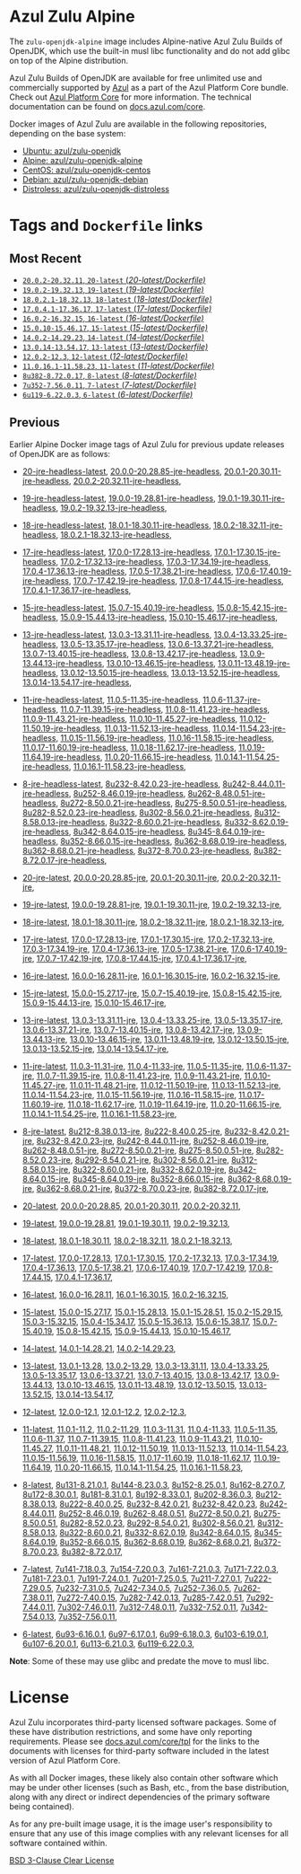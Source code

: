 Azul Zulu Alpine
================

The `zulu-openjdk-alpine` image includes Alpine-native Azul Zulu Builds of OpenJDK, which use the built-in musl libc functionality
and do not add glibc on top of the Alpine distribution.

Azul Zulu Builds of OpenJDK are available for free unlimited use and commercially supported by [Azul][1] as a part of the Azul Platform Core bundle.
Check out [Azul Platform Core][2] for more information. The technical documentation can be found on [docs.azul.com/core][3].

Docker images of Azul Zulu are available in the following repositories, depending on the base system:

  * [Ubuntu: azul/zulu-openjdk][4]
  * [Alpine: azul/zulu-openjdk-alpine][5]
  * [CentOS: azul/zulu-openjdk-centos][6]
  * [Debian: azul/zulu-openjdk-debian][7]
  * [Distroless: azul/zulu-openjdk-distroless][8]

Tags and `Dockerfile` links
===========================

Most Recent
-----------


  * [`20.0.2-20.32.11`, `20-latest` (*20-latest/Dockerfile)*][11]
  * [`19.0.2-19.32.13`, `19-latest` (*19-latest/Dockerfile)*][23]
  * [`18.0.2.1-18.32.13`, `18-latest` (*18-latest/Dockerfile)*][35]
  * [`17.0.4.1-17.36.17`, `17-latest` (*17-latest/Dockerfile)*][47]
  * [`16.0.2-16.32.15`, `16-latest` (*16-latest/Dockerfile)*][80]
  * [`15.0.10-15.46.17`, `15-latest` (*15-latest/Dockerfile)*][88]
  * [`14.0.2-14.29.23`, `14-latest` (*14-latest/Dockerfile)*][112]
  * [`13.0.14-13.54.17`, `13-latest` (*13-latest/Dockerfile)*][115]
  * [`12.0.2-12.3`, `12-latest` (*12-latest/Dockerfile)*][156]
  * [`11.0.16.1-11.58.23`, `11-latest` (*11-latest/Dockerfile)*][160]
  * [`8u382-8.72.0.17`, `8-latest` (*8-latest/Dockerfile)*][222]
  * [`7u352-7.56.0.11`, `7-latest` (*7-latest/Dockerfile)*][295]
  * [`6u119-6.22.0.3`, `6-latest` (*6-latest/Dockerfile)*][318]

Previous
--------

Earlier Alpine Docker image tags of Azul Zulu for previous update releases of OpenJDK are as follows:


  * [20-jre-headless-latest][19],
  [20.0.0-20.28.85-jre-headless][20],
  [20.0.1-20.30.11-jre-headless][21],
  [20.0.2-20.32.11-jre-headless][22],
  
  * [19-jre-headless-latest][31],
  [19.0.0-19.28.81-jre-headless][32],
  [19.0.1-19.30.11-jre-headless][33],
  [19.0.2-19.32.13-jre-headless][34],
  
  * [18-jre-headless-latest][43],
  [18.0.1-18.30.11-jre-headless][44],
  [18.0.2-18.32.11-jre-headless][45],
  [18.0.2.1-18.32.13-jre-headless][46],
  
  * [17-jre-headless-latest][69],
  [17.0.0-17.28.13-jre-headless][70],
  [17.0.1-17.30.15-jre-headless][71],
  [17.0.2-17.32.13-jre-headless][72],
  [17.0.3-17.34.19-jre-headless][73],
  [17.0.4-17.36.13-jre-headless][74],
  [17.0.5-17.38.21-jre-headless][75],
  [17.0.6-17.40.19-jre-headless][76],
  [17.0.7-17.42.19-jre-headless][77],
  [17.0.8-17.44.15-jre-headless][78],
  [17.0.4.1-17.36.17-jre-headless][79],
  
  * [15-jre-headless-latest][107],
  [15.0.7-15.40.19-jre-headless][108],
  [15.0.8-15.42.15-jre-headless][109],
  [15.0.9-15.44.13-jre-headless][110],
  [15.0.10-15.46.17-jre-headless][111],
  
  * [13-jre-headless-latest][143],
  [13.0.3-13.31.11-jre-headless][144],
  [13.0.4-13.33.25-jre-headless][145],
  [13.0.5-13.35.17-jre-headless][146],
  [13.0.6-13.37.21-jre-headless][147],
  [13.0.7-13.40.15-jre-headless][148],
  [13.0.8-13.42.17-jre-headless][149],
  [13.0.9-13.44.13-jre-headless][150],
  [13.0.10-13.46.15-jre-headless][151],
  [13.0.11-13.48.19-jre-headless][152],
  [13.0.12-13.50.15-jre-headless][153],
  [13.0.13-13.52.15-jre-headless][154],
  [13.0.14-13.54.17-jre-headless][155],
  
  * [11-jre-headless-latest][202],
  [11.0.5-11.35-jre-headless][205],
  [11.0.6-11.37-jre-headless][206],
  [11.0.7-11.39.15-jre-headless][207],
  [11.0.8-11.41.23-jre-headless][208],
  [11.0.9-11.43.21-jre-headless][209],
  [11.0.10-11.45.27-jre-headless][210],
  [11.0.12-11.50.19-jre-headless][211],
  [11.0.13-11.52.13-jre-headless][212],
  [11.0.14-11.54.23-jre-headless][213],
  [11.0.15-11.56.19-jre-headless][214],
  [11.0.16-11.58.15-jre-headless][215],
  [11.0.17-11.60.19-jre-headless][216],
  [11.0.18-11.62.17-jre-headless][217],
  [11.0.19-11.64.19-jre-headless][218],
  [11.0.20-11.66.15-jre-headless][219],
  [11.0.14.1-11.54.25-jre-headless][220],
  [11.0.16.1-11.58.23-jre-headless][221],
  
  * [8-jre-headless-latest][276],
  [8u232-8.42.0.23-jre-headless][277],
  [8u242-8.44.0.11-jre-headless][278],
  [8u252-8.46.0.19-jre-headless][279],
  [8u262-8.48.0.51-jre-headless][280],
  [8u272-8.50.0.21-jre-headless][281],
  [8u275-8.50.0.51-jre-headless][282],
  [8u282-8.52.0.23-jre-headless][283],
  [8u302-8.56.0.21-jre-headless][284],
  [8u312-8.58.0.13-jre-headless][285],
  [8u322-8.60.0.21-jre-headless][286],
  [8u332-8.62.0.19-jre-headless][287],
  [8u342-8.64.0.15-jre-headless][288],
  [8u345-8.64.0.19-jre-headless][289],
  [8u352-8.66.0.15-jre-headless][290],
  [8u362-8.68.0.19-jre-headless][291],
  [8u362-8.68.0.21-jre-headless][292],
  [8u372-8.70.0.23-jre-headless][293],
  [8u382-8.72.0.17-jre-headless][294],
  
  * [20-jre-latest][12],
  [20.0.0-20.28.85-jre][16],
  [20.0.1-20.30.11-jre][17],
  [20.0.2-20.32.11-jre][18],
  
  * [19-jre-latest][24],
  [19.0.0-19.28.81-jre][28],
  [19.0.1-19.30.11-jre][29],
  [19.0.2-19.32.13-jre][30],
  
  * [18-jre-latest][36],
  [18.0.1-18.30.11-jre][40],
  [18.0.2-18.32.11-jre][41],
  [18.0.2.1-18.32.13-jre][42],
  
  * [17-jre-latest][48],
  [17.0.0-17.28.13-jre][59],
  [17.0.1-17.30.15-jre][60],
  [17.0.2-17.32.13-jre][61],
  [17.0.3-17.34.19-jre][62],
  [17.0.4-17.36.13-jre][63],
  [17.0.5-17.38.21-jre][64],
  [17.0.6-17.40.19-jre][65],
  [17.0.7-17.42.19-jre][66],
  [17.0.8-17.44.15-jre][67],
  [17.0.4.1-17.36.17-jre][68],
  
  * [16-jre-latest][81],
  [16.0.0-16.28.11-jre][85],
  [16.0.1-16.30.15-jre][86],
  [16.0.2-16.32.15-jre][87],
  
  * [15-jre-latest][89],
  [15.0.0-15.27.17-jre][102],
  [15.0.7-15.40.19-jre][103],
  [15.0.8-15.42.15-jre][104],
  [15.0.9-15.44.13-jre][105],
  [15.0.10-15.46.17-jre][106],
  
  * [13-jre-latest][118],
  [13.0.3-13.31.11-jre][131],
  [13.0.4-13.33.25-jre][132],
  [13.0.5-13.35.17-jre][133],
  [13.0.6-13.37.21-jre][134],
  [13.0.7-13.40.15-jre][135],
  [13.0.8-13.42.17-jre][136],
  [13.0.9-13.44.13-jre][137],
  [13.0.10-13.46.15-jre][138],
  [13.0.11-13.48.19-jre][139],
  [13.0.12-13.50.15-jre][140],
  [13.0.13-13.52.15-jre][141],
  [13.0.14-13.54.17-jre][142],
  
  * [11-jre-latest][167],
  [11.0.3-11.31-jre][182],
  [11.0.4-11.33-jre][183],
  [11.0.5-11.35-jre][184],
  [11.0.6-11.37-jre][185],
  [11.0.7-11.39.15-jre][188],
  [11.0.8-11.41.23-jre][189],
  [11.0.9-11.43.21-jre][190],
  [11.0.10-11.45.27-jre][191],
  [11.0.11-11.48.21-jre][192],
  [11.0.12-11.50.19-jre][193],
  [11.0.13-11.52.13-jre][194],
  [11.0.14-11.54.23-jre][195],
  [11.0.15-11.56.19-jre][196],
  [11.0.16-11.58.15-jre][197],
  [11.0.17-11.60.19-jre][198],
  [11.0.18-11.62.17-jre][199],
  [11.0.19-11.64.19-jre][200],
  [11.0.20-11.66.15-jre][201],
  [11.0.14.1-11.54.25-jre][203],
  [11.0.16.1-11.58.23-jre][204],
  
  * [8-jre-latest][223],
  [8u212-8.38.0.13-jre][254],
  [8u222-8.40.0.25-jre][255],
  [8u232-8.42.0.21-jre][256],
  [8u232-8.42.0.23-jre][257],
  [8u242-8.44.0.11-jre][258],
  [8u252-8.46.0.19-jre][259],
  [8u262-8.48.0.51-jre][260],
  [8u272-8.50.0.21-jre][261],
  [8u275-8.50.0.51-jre][262],
  [8u282-8.52.0.23-jre][263],
  [8u292-8.54.0.21-jre][264],
  [8u302-8.56.0.21-jre][265],
  [8u312-8.58.0.13-jre][266],
  [8u322-8.60.0.21-jre][267],
  [8u332-8.62.0.19-jre][268],
  [8u342-8.64.0.15-jre][269],
  [8u345-8.64.0.19-jre][270],
  [8u352-8.66.0.15-jre][271],
  [8u362-8.68.0.19-jre][272],
  [8u362-8.68.0.21-jre][273],
  [8u372-8.70.0.23-jre][274],
  [8u382-8.72.0.17-jre][275],
  
  * [20-latest][11],
  [20.0.0-20.28.85][13],
  [20.0.1-20.30.11][14],
  [20.0.2-20.32.11][15],
  
  * [19-latest][23],
  [19.0.0-19.28.81][25],
  [19.0.1-19.30.11][26],
  [19.0.2-19.32.13][27],
  
  * [18-latest][35],
  [18.0.1-18.30.11][37],
  [18.0.2-18.32.11][38],
  [18.0.2.1-18.32.13][39],
  
  * [17-latest][47],
  [17.0.0-17.28.13][49],
  [17.0.1-17.30.15][50],
  [17.0.2-17.32.13][51],
  [17.0.3-17.34.19][52],
  [17.0.4-17.36.13][53],
  [17.0.5-17.38.21][54],
  [17.0.6-17.40.19][55],
  [17.0.7-17.42.19][56],
  [17.0.8-17.44.15][57],
  [17.0.4.1-17.36.17][58],
  
  * [16-latest][80],
  [16.0.0-16.28.11][82],
  [16.0.1-16.30.15][83],
  [16.0.2-16.32.15][84],
  
  * [15-latest][88],
  [15.0.0-15.27.17][90],
  [15.0.1-15.28.13][91],
  [15.0.1-15.28.51][92],
  [15.0.2-15.29.15][93],
  [15.0.3-15.32.15][94],
  [15.0.4-15.34.17][95],
  [15.0.5-15.36.13][96],
  [15.0.6-15.38.17][97],
  [15.0.7-15.40.19][98],
  [15.0.8-15.42.15][99],
  [15.0.9-15.44.13][100],
  [15.0.10-15.46.17][101],
  
  * [14-latest][112],
  [14.0.1-14.28.21][113],
  [14.0.2-14.29.23][114],
  
  * [13-latest][115],
  [13.0.1-13.28][116],
  [13.0.2-13.29][117],
  [13.0.3-13.31.11][119],
  [13.0.4-13.33.25][120],
  [13.0.5-13.35.17][121],
  [13.0.6-13.37.21][122],
  [13.0.7-13.40.15][123],
  [13.0.8-13.42.17][124],
  [13.0.9-13.44.13][125],
  [13.0.10-13.46.15][126],
  [13.0.11-13.48.19][127],
  [13.0.12-13.50.15][128],
  [13.0.13-13.52.15][129],
  [13.0.14-13.54.17][130],
  
  * [12-latest][156],
  [12.0.0-12.1][157],
  [12.0.1-12.2][158],
  [12.0.2-12.3][159],
  
  * [11-latest][160],
  [11.0.1-11.2][161],
  [11.0.2-11.29][162],
  [11.0.3-11.31][163],
  [11.0.4-11.33][164],
  [11.0.5-11.35][165],
  [11.0.6-11.37][166],
  [11.0.7-11.39.15][168],
  [11.0.8-11.41.23][169],
  [11.0.9-11.43.21][170],
  [11.0.10-11.45.27][171],
  [11.0.11-11.48.21][172],
  [11.0.12-11.50.19][173],
  [11.0.13-11.52.13][174],
  [11.0.14-11.54.23][175],
  [11.0.15-11.56.19][176],
  [11.0.16-11.58.15][177],
  [11.0.17-11.60.19][178],
  [11.0.18-11.62.17][179],
  [11.0.19-11.64.19][180],
  [11.0.20-11.66.15][181],
  [11.0.14.1-11.54.25][186],
  [11.0.16.1-11.58.23][187],
  
  * [8-latest][222],
  [8u131-8.21.0.1][224],
  [8u144-8.23.0.3][225],
  [8u152-8.25.0.1][226],
  [8u162-8.27.0.7][227],
  [8u172-8.30.0.1][228],
  [8u181-8.31.0.1][229],
  [8u192-8.33.0.1][230],
  [8u202-8.36.0.3][231],
  [8u212-8.38.0.13][232],
  [8u222-8.40.0.25][233],
  [8u232-8.42.0.21][234],
  [8u232-8.42.0.23][235],
  [8u242-8.44.0.11][236],
  [8u252-8.46.0.19][237],
  [8u262-8.48.0.51][238],
  [8u272-8.50.0.21][239],
  [8u275-8.50.0.51][240],
  [8u282-8.52.0.23][241],
  [8u292-8.54.0.21][242],
  [8u302-8.56.0.21][243],
  [8u312-8.58.0.13][244],
  [8u322-8.60.0.21][245],
  [8u332-8.62.0.19][246],
  [8u342-8.64.0.15][247],
  [8u345-8.64.0.19][248],
  [8u352-8.66.0.15][249],
  [8u362-8.68.0.19][250],
  [8u362-8.68.0.21][251],
  [8u372-8.70.0.23][252],
  [8u382-8.72.0.17][253],
  
  * [7-latest][295],
  [7u141-7.18.0.3][296],
  [7u154-7.20.0.3][297],
  [7u161-7.21.0.3][298],
  [7u171-7.22.0.3][299],
  [7u181-7.23.0.1][300],
  [7u191-7.24.0.1][301],
  [7u201-7.25.0.5][302],
  [7u211-7.27.0.1][303],
  [7u222-7.29.0.5][304],
  [7u232-7.31.0.5][305],
  [7u242-7.34.0.5][306],
  [7u252-7.36.0.5][307],
  [7u262-7.38.0.11][308],
  [7u272-7.40.0.15][309],
  [7u282-7.42.0.13][310],
  [7u285-7.42.0.51][311],
  [7u292-7.44.0.11][312],
  [7u302-7.46.0.11][313],
  [7u312-7.48.0.11][314],
  [7u332-7.52.0.11][315],
  [7u342-7.54.0.13][316],
  [7u352-7.56.0.11][317],
  
  * [6-latest][318],
  [6u93-6.16.0.1][319],
  [6u97-6.17.0.1][320],
  [6u99-6.18.0.3][321],
  [6u103-6.19.0.1][322],
  [6u107-6.20.0.1][323],
  [6u113-6.21.0.3][324],
  [6u119-6.22.0.3][325],
  

**Note**: Some of these may use glibc and predate the move to musl libc.

License
=======

Azul Zulu incorporates third-party licensed software packages. Some of these have distribution restrictions, and some have only reporting requirements. Please see [docs.azul.com/core/tpl][9] for the links to the documents with licenses for third-party software included in the latest version of Azul Platform Core.

As with all Docker images, these likely also contain other software which may be under other licenses (such as Bash, etc., from the base distribution, along with any direct or indirect dependencies of the primary software being contained).

As for any pre-built image usage, it is the image user's responsibility to ensure that any use of this image complies with any relevant licenses for all software contained within.

[BSD 3-Clause Clear License][10]


  [1]: https://www.azul.com/
  [2]: https://www.azul.com/products/core/
  [3]: https://docs.azul.com/core/
  [4]: https://hub.docker.com/r/azul/zulu-openjdk
  [5]: https://hub.docker.com/r/azul/zulu-openjdk-alpine
  [6]: https://hub.docker.com/r/azul/zulu-openjdk-centos
  [7]: https://hub.docker.com/r/azul/zulu-openjdk-debian
  [8]: https://hub.docker.com/r/azul/zulu-openjdk-distroless
  [9]: https://docs.azul.com/core/tpl
  [10]: https://github.com/zulu-openjdk/zulu-openjdk/blob/master/LICENSE.txt


  [19]: https://github.com/zulu-openjdk/zulu-openjdk/blob/master/alpine/20-jre-headless-latest/Dockerfile
  [20]: https://github.com/zulu-openjdk/zulu-openjdk/blob/master/alpine/20.0.0-20.28.85-jre-headless/Dockerfile
  [21]: https://github.com/zulu-openjdk/zulu-openjdk/blob/master/alpine/20.0.1-20.30.11-jre-headless/Dockerfile
  [22]: https://github.com/zulu-openjdk/zulu-openjdk/blob/master/alpine/20.0.2-20.32.11-jre-headless/Dockerfile
  
  [31]: https://github.com/zulu-openjdk/zulu-openjdk/blob/master/alpine/19-jre-headless-latest/Dockerfile
  [32]: https://github.com/zulu-openjdk/zulu-openjdk/blob/master/alpine/19.0.0-19.28.81-jre-headless/Dockerfile
  [33]: https://github.com/zulu-openjdk/zulu-openjdk/blob/master/alpine/19.0.1-19.30.11-jre-headless/Dockerfile
  [34]: https://github.com/zulu-openjdk/zulu-openjdk/blob/master/alpine/19.0.2-19.32.13-jre-headless/Dockerfile
  
  [43]: https://github.com/zulu-openjdk/zulu-openjdk/blob/master/alpine/18-jre-headless-latest/Dockerfile
  [44]: https://github.com/zulu-openjdk/zulu-openjdk/blob/master/alpine/18.0.1-18.30.11-jre-headless/Dockerfile
  [45]: https://github.com/zulu-openjdk/zulu-openjdk/blob/master/alpine/18.0.2-18.32.11-jre-headless/Dockerfile
  [46]: https://github.com/zulu-openjdk/zulu-openjdk/blob/master/alpine/18.0.2.1-18.32.13-jre-headless/Dockerfile
  
  [69]: https://github.com/zulu-openjdk/zulu-openjdk/blob/master/alpine/17-jre-headless-latest/Dockerfile
  [70]: https://github.com/zulu-openjdk/zulu-openjdk/blob/master/alpine/17.0.0-17.28.13-jre-headless/Dockerfile
  [71]: https://github.com/zulu-openjdk/zulu-openjdk/blob/master/alpine/17.0.1-17.30.15-jre-headless/Dockerfile
  [72]: https://github.com/zulu-openjdk/zulu-openjdk/blob/master/alpine/17.0.2-17.32.13-jre-headless/Dockerfile
  [73]: https://github.com/zulu-openjdk/zulu-openjdk/blob/master/alpine/17.0.3-17.34.19-jre-headless/Dockerfile
  [74]: https://github.com/zulu-openjdk/zulu-openjdk/blob/master/alpine/17.0.4-17.36.13-jre-headless/Dockerfile
  [75]: https://github.com/zulu-openjdk/zulu-openjdk/blob/master/alpine/17.0.5-17.38.21-jre-headless/Dockerfile
  [76]: https://github.com/zulu-openjdk/zulu-openjdk/blob/master/alpine/17.0.6-17.40.19-jre-headless/Dockerfile
  [77]: https://github.com/zulu-openjdk/zulu-openjdk/blob/master/alpine/17.0.7-17.42.19-jre-headless/Dockerfile
  [78]: https://github.com/zulu-openjdk/zulu-openjdk/blob/master/alpine/17.0.8-17.44.15-jre-headless/Dockerfile
  [79]: https://github.com/zulu-openjdk/zulu-openjdk/blob/master/alpine/17.0.4.1-17.36.17-jre-headless/Dockerfile
  
  [107]: https://github.com/zulu-openjdk/zulu-openjdk/blob/master/alpine/15-jre-headless-latest/Dockerfile
  [108]: https://github.com/zulu-openjdk/zulu-openjdk/blob/master/alpine/15.0.7-15.40.19-jre-headless/Dockerfile
  [109]: https://github.com/zulu-openjdk/zulu-openjdk/blob/master/alpine/15.0.8-15.42.15-jre-headless/Dockerfile
  [110]: https://github.com/zulu-openjdk/zulu-openjdk/blob/master/alpine/15.0.9-15.44.13-jre-headless/Dockerfile
  [111]: https://github.com/zulu-openjdk/zulu-openjdk/blob/master/alpine/15.0.10-15.46.17-jre-headless/Dockerfile
  
  [143]: https://github.com/zulu-openjdk/zulu-openjdk/blob/master/alpine/13-jre-headless-latest/Dockerfile
  [144]: https://github.com/zulu-openjdk/zulu-openjdk/blob/master/alpine/13.0.3-13.31.11-jre-headless/Dockerfile
  [145]: https://github.com/zulu-openjdk/zulu-openjdk/blob/master/alpine/13.0.4-13.33.25-jre-headless/Dockerfile
  [146]: https://github.com/zulu-openjdk/zulu-openjdk/blob/master/alpine/13.0.5-13.35.17-jre-headless/Dockerfile
  [147]: https://github.com/zulu-openjdk/zulu-openjdk/blob/master/alpine/13.0.6-13.37.21-jre-headless/Dockerfile
  [148]: https://github.com/zulu-openjdk/zulu-openjdk/blob/master/alpine/13.0.7-13.40.15-jre-headless/Dockerfile
  [149]: https://github.com/zulu-openjdk/zulu-openjdk/blob/master/alpine/13.0.8-13.42.17-jre-headless/Dockerfile
  [150]: https://github.com/zulu-openjdk/zulu-openjdk/blob/master/alpine/13.0.9-13.44.13-jre-headless/Dockerfile
  [151]: https://github.com/zulu-openjdk/zulu-openjdk/blob/master/alpine/13.0.10-13.46.15-jre-headless/Dockerfile
  [152]: https://github.com/zulu-openjdk/zulu-openjdk/blob/master/alpine/13.0.11-13.48.19-jre-headless/Dockerfile
  [153]: https://github.com/zulu-openjdk/zulu-openjdk/blob/master/alpine/13.0.12-13.50.15-jre-headless/Dockerfile
  [154]: https://github.com/zulu-openjdk/zulu-openjdk/blob/master/alpine/13.0.13-13.52.15-jre-headless/Dockerfile
  [155]: https://github.com/zulu-openjdk/zulu-openjdk/blob/master/alpine/13.0.14-13.54.17-jre-headless/Dockerfile
  
  [202]: https://github.com/zulu-openjdk/zulu-openjdk/blob/master/alpine/11-jre-headless-latest/Dockerfile
  [205]: https://github.com/zulu-openjdk/zulu-openjdk/blob/master/alpine/11.0.5-11.35-jre-headless/Dockerfile
  [206]: https://github.com/zulu-openjdk/zulu-openjdk/blob/master/alpine/11.0.6-11.37-jre-headless/Dockerfile
  [207]: https://github.com/zulu-openjdk/zulu-openjdk/blob/master/alpine/11.0.7-11.39.15-jre-headless/Dockerfile
  [208]: https://github.com/zulu-openjdk/zulu-openjdk/blob/master/alpine/11.0.8-11.41.23-jre-headless/Dockerfile
  [209]: https://github.com/zulu-openjdk/zulu-openjdk/blob/master/alpine/11.0.9-11.43.21-jre-headless/Dockerfile
  [210]: https://github.com/zulu-openjdk/zulu-openjdk/blob/master/alpine/11.0.10-11.45.27-jre-headless/Dockerfile
  [211]: https://github.com/zulu-openjdk/zulu-openjdk/blob/master/alpine/11.0.12-11.50.19-jre-headless/Dockerfile
  [212]: https://github.com/zulu-openjdk/zulu-openjdk/blob/master/alpine/11.0.13-11.52.13-jre-headless/Dockerfile
  [213]: https://github.com/zulu-openjdk/zulu-openjdk/blob/master/alpine/11.0.14-11.54.23-jre-headless/Dockerfile
  [214]: https://github.com/zulu-openjdk/zulu-openjdk/blob/master/alpine/11.0.15-11.56.19-jre-headless/Dockerfile
  [215]: https://github.com/zulu-openjdk/zulu-openjdk/blob/master/alpine/11.0.16-11.58.15-jre-headless/Dockerfile
  [216]: https://github.com/zulu-openjdk/zulu-openjdk/blob/master/alpine/11.0.17-11.60.19-jre-headless/Dockerfile
  [217]: https://github.com/zulu-openjdk/zulu-openjdk/blob/master/alpine/11.0.18-11.62.17-jre-headless/Dockerfile
  [218]: https://github.com/zulu-openjdk/zulu-openjdk/blob/master/alpine/11.0.19-11.64.19-jre-headless/Dockerfile
  [219]: https://github.com/zulu-openjdk/zulu-openjdk/blob/master/alpine/11.0.20-11.66.15-jre-headless/Dockerfile
  [220]: https://github.com/zulu-openjdk/zulu-openjdk/blob/master/alpine/11.0.14.1-11.54.25-jre-headless/Dockerfile
  [221]: https://github.com/zulu-openjdk/zulu-openjdk/blob/master/alpine/11.0.16.1-11.58.23-jre-headless/Dockerfile
  
  [276]: https://github.com/zulu-openjdk/zulu-openjdk/blob/master/alpine/8-jre-headless-latest/Dockerfile
  [277]: https://github.com/zulu-openjdk/zulu-openjdk/blob/master/alpine/8u232-8.42.0.23-jre-headless/Dockerfile
  [278]: https://github.com/zulu-openjdk/zulu-openjdk/blob/master/alpine/8u242-8.44.0.11-jre-headless/Dockerfile
  [279]: https://github.com/zulu-openjdk/zulu-openjdk/blob/master/alpine/8u252-8.46.0.19-jre-headless/Dockerfile
  [280]: https://github.com/zulu-openjdk/zulu-openjdk/blob/master/alpine/8u262-8.48.0.51-jre-headless/Dockerfile
  [281]: https://github.com/zulu-openjdk/zulu-openjdk/blob/master/alpine/8u272-8.50.0.21-jre-headless/Dockerfile
  [282]: https://github.com/zulu-openjdk/zulu-openjdk/blob/master/alpine/8u275-8.50.0.51-jre-headless/Dockerfile
  [283]: https://github.com/zulu-openjdk/zulu-openjdk/blob/master/alpine/8u282-8.52.0.23-jre-headless/Dockerfile
  [284]: https://github.com/zulu-openjdk/zulu-openjdk/blob/master/alpine/8u302-8.56.0.21-jre-headless/Dockerfile
  [285]: https://github.com/zulu-openjdk/zulu-openjdk/blob/master/alpine/8u312-8.58.0.13-jre-headless/Dockerfile
  [286]: https://github.com/zulu-openjdk/zulu-openjdk/blob/master/alpine/8u322-8.60.0.21-jre-headless/Dockerfile
  [287]: https://github.com/zulu-openjdk/zulu-openjdk/blob/master/alpine/8u332-8.62.0.19-jre-headless/Dockerfile
  [288]: https://github.com/zulu-openjdk/zulu-openjdk/blob/master/alpine/8u342-8.64.0.15-jre-headless/Dockerfile
  [289]: https://github.com/zulu-openjdk/zulu-openjdk/blob/master/alpine/8u345-8.64.0.19-jre-headless/Dockerfile
  [290]: https://github.com/zulu-openjdk/zulu-openjdk/blob/master/alpine/8u352-8.66.0.15-jre-headless/Dockerfile
  [291]: https://github.com/zulu-openjdk/zulu-openjdk/blob/master/alpine/8u362-8.68.0.19-jre-headless/Dockerfile
  [292]: https://github.com/zulu-openjdk/zulu-openjdk/blob/master/alpine/8u362-8.68.0.21-jre-headless/Dockerfile
  [293]: https://github.com/zulu-openjdk/zulu-openjdk/blob/master/alpine/8u372-8.70.0.23-jre-headless/Dockerfile
  [294]: https://github.com/zulu-openjdk/zulu-openjdk/blob/master/alpine/8u382-8.72.0.17-jre-headless/Dockerfile
  
  [12]: https://github.com/zulu-openjdk/zulu-openjdk/blob/master/alpine/20-jre-latest/Dockerfile
  [16]: https://github.com/zulu-openjdk/zulu-openjdk/blob/master/alpine/20.0.0-20.28.85-jre/Dockerfile
  [17]: https://github.com/zulu-openjdk/zulu-openjdk/blob/master/alpine/20.0.1-20.30.11-jre/Dockerfile
  [18]: https://github.com/zulu-openjdk/zulu-openjdk/blob/master/alpine/20.0.2-20.32.11-jre/Dockerfile
  
  [24]: https://github.com/zulu-openjdk/zulu-openjdk/blob/master/alpine/19-jre-latest/Dockerfile
  [28]: https://github.com/zulu-openjdk/zulu-openjdk/blob/master/alpine/19.0.0-19.28.81-jre/Dockerfile
  [29]: https://github.com/zulu-openjdk/zulu-openjdk/blob/master/alpine/19.0.1-19.30.11-jre/Dockerfile
  [30]: https://github.com/zulu-openjdk/zulu-openjdk/blob/master/alpine/19.0.2-19.32.13-jre/Dockerfile
  
  [36]: https://github.com/zulu-openjdk/zulu-openjdk/blob/master/alpine/18-jre-latest/Dockerfile
  [40]: https://github.com/zulu-openjdk/zulu-openjdk/blob/master/alpine/18.0.1-18.30.11-jre/Dockerfile
  [41]: https://github.com/zulu-openjdk/zulu-openjdk/blob/master/alpine/18.0.2-18.32.11-jre/Dockerfile
  [42]: https://github.com/zulu-openjdk/zulu-openjdk/blob/master/alpine/18.0.2.1-18.32.13-jre/Dockerfile
  
  [48]: https://github.com/zulu-openjdk/zulu-openjdk/blob/master/alpine/17-jre-latest/Dockerfile
  [59]: https://github.com/zulu-openjdk/zulu-openjdk/blob/master/alpine/17.0.0-17.28.13-jre/Dockerfile
  [60]: https://github.com/zulu-openjdk/zulu-openjdk/blob/master/alpine/17.0.1-17.30.15-jre/Dockerfile
  [61]: https://github.com/zulu-openjdk/zulu-openjdk/blob/master/alpine/17.0.2-17.32.13-jre/Dockerfile
  [62]: https://github.com/zulu-openjdk/zulu-openjdk/blob/master/alpine/17.0.3-17.34.19-jre/Dockerfile
  [63]: https://github.com/zulu-openjdk/zulu-openjdk/blob/master/alpine/17.0.4-17.36.13-jre/Dockerfile
  [64]: https://github.com/zulu-openjdk/zulu-openjdk/blob/master/alpine/17.0.5-17.38.21-jre/Dockerfile
  [65]: https://github.com/zulu-openjdk/zulu-openjdk/blob/master/alpine/17.0.6-17.40.19-jre/Dockerfile
  [66]: https://github.com/zulu-openjdk/zulu-openjdk/blob/master/alpine/17.0.7-17.42.19-jre/Dockerfile
  [67]: https://github.com/zulu-openjdk/zulu-openjdk/blob/master/alpine/17.0.8-17.44.15-jre/Dockerfile
  [68]: https://github.com/zulu-openjdk/zulu-openjdk/blob/master/alpine/17.0.4.1-17.36.17-jre/Dockerfile
  
  [81]: https://github.com/zulu-openjdk/zulu-openjdk/blob/master/alpine/16-jre-latest/Dockerfile
  [85]: https://github.com/zulu-openjdk/zulu-openjdk/blob/master/alpine/16.0.0-16.28.11-jre/Dockerfile
  [86]: https://github.com/zulu-openjdk/zulu-openjdk/blob/master/alpine/16.0.1-16.30.15-jre/Dockerfile
  [87]: https://github.com/zulu-openjdk/zulu-openjdk/blob/master/alpine/16.0.2-16.32.15-jre/Dockerfile
  
  [89]: https://github.com/zulu-openjdk/zulu-openjdk/blob/master/alpine/15-jre-latest/Dockerfile
  [102]: https://github.com/zulu-openjdk/zulu-openjdk/blob/master/alpine/15.0.0-15.27.17-jre/Dockerfile
  [103]: https://github.com/zulu-openjdk/zulu-openjdk/blob/master/alpine/15.0.7-15.40.19-jre/Dockerfile
  [104]: https://github.com/zulu-openjdk/zulu-openjdk/blob/master/alpine/15.0.8-15.42.15-jre/Dockerfile
  [105]: https://github.com/zulu-openjdk/zulu-openjdk/blob/master/alpine/15.0.9-15.44.13-jre/Dockerfile
  [106]: https://github.com/zulu-openjdk/zulu-openjdk/blob/master/alpine/15.0.10-15.46.17-jre/Dockerfile
  
  [118]: https://github.com/zulu-openjdk/zulu-openjdk/blob/master/alpine/13-jre-latest/Dockerfile
  [131]: https://github.com/zulu-openjdk/zulu-openjdk/blob/master/alpine/13.0.3-13.31.11-jre/Dockerfile
  [132]: https://github.com/zulu-openjdk/zulu-openjdk/blob/master/alpine/13.0.4-13.33.25-jre/Dockerfile
  [133]: https://github.com/zulu-openjdk/zulu-openjdk/blob/master/alpine/13.0.5-13.35.17-jre/Dockerfile
  [134]: https://github.com/zulu-openjdk/zulu-openjdk/blob/master/alpine/13.0.6-13.37.21-jre/Dockerfile
  [135]: https://github.com/zulu-openjdk/zulu-openjdk/blob/master/alpine/13.0.7-13.40.15-jre/Dockerfile
  [136]: https://github.com/zulu-openjdk/zulu-openjdk/blob/master/alpine/13.0.8-13.42.17-jre/Dockerfile
  [137]: https://github.com/zulu-openjdk/zulu-openjdk/blob/master/alpine/13.0.9-13.44.13-jre/Dockerfile
  [138]: https://github.com/zulu-openjdk/zulu-openjdk/blob/master/alpine/13.0.10-13.46.15-jre/Dockerfile
  [139]: https://github.com/zulu-openjdk/zulu-openjdk/blob/master/alpine/13.0.11-13.48.19-jre/Dockerfile
  [140]: https://github.com/zulu-openjdk/zulu-openjdk/blob/master/alpine/13.0.12-13.50.15-jre/Dockerfile
  [141]: https://github.com/zulu-openjdk/zulu-openjdk/blob/master/alpine/13.0.13-13.52.15-jre/Dockerfile
  [142]: https://github.com/zulu-openjdk/zulu-openjdk/blob/master/alpine/13.0.14-13.54.17-jre/Dockerfile
  
  [167]: https://github.com/zulu-openjdk/zulu-openjdk/blob/master/alpine/11-jre-latest/Dockerfile
  [182]: https://github.com/zulu-openjdk/zulu-openjdk/blob/master/alpine/11.0.3-11.31-jre/Dockerfile
  [183]: https://github.com/zulu-openjdk/zulu-openjdk/blob/master/alpine/11.0.4-11.33-jre/Dockerfile
  [184]: https://github.com/zulu-openjdk/zulu-openjdk/blob/master/alpine/11.0.5-11.35-jre/Dockerfile
  [185]: https://github.com/zulu-openjdk/zulu-openjdk/blob/master/alpine/11.0.6-11.37-jre/Dockerfile
  [188]: https://github.com/zulu-openjdk/zulu-openjdk/blob/master/alpine/11.0.7-11.39.15-jre/Dockerfile
  [189]: https://github.com/zulu-openjdk/zulu-openjdk/blob/master/alpine/11.0.8-11.41.23-jre/Dockerfile
  [190]: https://github.com/zulu-openjdk/zulu-openjdk/blob/master/alpine/11.0.9-11.43.21-jre/Dockerfile
  [191]: https://github.com/zulu-openjdk/zulu-openjdk/blob/master/alpine/11.0.10-11.45.27-jre/Dockerfile
  [192]: https://github.com/zulu-openjdk/zulu-openjdk/blob/master/alpine/11.0.11-11.48.21-jre/Dockerfile
  [193]: https://github.com/zulu-openjdk/zulu-openjdk/blob/master/alpine/11.0.12-11.50.19-jre/Dockerfile
  [194]: https://github.com/zulu-openjdk/zulu-openjdk/blob/master/alpine/11.0.13-11.52.13-jre/Dockerfile
  [195]: https://github.com/zulu-openjdk/zulu-openjdk/blob/master/alpine/11.0.14-11.54.23-jre/Dockerfile
  [196]: https://github.com/zulu-openjdk/zulu-openjdk/blob/master/alpine/11.0.15-11.56.19-jre/Dockerfile
  [197]: https://github.com/zulu-openjdk/zulu-openjdk/blob/master/alpine/11.0.16-11.58.15-jre/Dockerfile
  [198]: https://github.com/zulu-openjdk/zulu-openjdk/blob/master/alpine/11.0.17-11.60.19-jre/Dockerfile
  [199]: https://github.com/zulu-openjdk/zulu-openjdk/blob/master/alpine/11.0.18-11.62.17-jre/Dockerfile
  [200]: https://github.com/zulu-openjdk/zulu-openjdk/blob/master/alpine/11.0.19-11.64.19-jre/Dockerfile
  [201]: https://github.com/zulu-openjdk/zulu-openjdk/blob/master/alpine/11.0.20-11.66.15-jre/Dockerfile
  [203]: https://github.com/zulu-openjdk/zulu-openjdk/blob/master/alpine/11.0.14.1-11.54.25-jre/Dockerfile
  [204]: https://github.com/zulu-openjdk/zulu-openjdk/blob/master/alpine/11.0.16.1-11.58.23-jre/Dockerfile
  
  [223]: https://github.com/zulu-openjdk/zulu-openjdk/blob/master/alpine/8-jre-latest/Dockerfile
  [254]: https://github.com/zulu-openjdk/zulu-openjdk/blob/master/alpine/8u212-8.38.0.13-jre/Dockerfile
  [255]: https://github.com/zulu-openjdk/zulu-openjdk/blob/master/alpine/8u222-8.40.0.25-jre/Dockerfile
  [256]: https://github.com/zulu-openjdk/zulu-openjdk/blob/master/alpine/8u232-8.42.0.21-jre/Dockerfile
  [257]: https://github.com/zulu-openjdk/zulu-openjdk/blob/master/alpine/8u232-8.42.0.23-jre/Dockerfile
  [258]: https://github.com/zulu-openjdk/zulu-openjdk/blob/master/alpine/8u242-8.44.0.11-jre/Dockerfile
  [259]: https://github.com/zulu-openjdk/zulu-openjdk/blob/master/alpine/8u252-8.46.0.19-jre/Dockerfile
  [260]: https://github.com/zulu-openjdk/zulu-openjdk/blob/master/alpine/8u262-8.48.0.51-jre/Dockerfile
  [261]: https://github.com/zulu-openjdk/zulu-openjdk/blob/master/alpine/8u272-8.50.0.21-jre/Dockerfile
  [262]: https://github.com/zulu-openjdk/zulu-openjdk/blob/master/alpine/8u275-8.50.0.51-jre/Dockerfile
  [263]: https://github.com/zulu-openjdk/zulu-openjdk/blob/master/alpine/8u282-8.52.0.23-jre/Dockerfile
  [264]: https://github.com/zulu-openjdk/zulu-openjdk/blob/master/alpine/8u292-8.54.0.21-jre/Dockerfile
  [265]: https://github.com/zulu-openjdk/zulu-openjdk/blob/master/alpine/8u302-8.56.0.21-jre/Dockerfile
  [266]: https://github.com/zulu-openjdk/zulu-openjdk/blob/master/alpine/8u312-8.58.0.13-jre/Dockerfile
  [267]: https://github.com/zulu-openjdk/zulu-openjdk/blob/master/alpine/8u322-8.60.0.21-jre/Dockerfile
  [268]: https://github.com/zulu-openjdk/zulu-openjdk/blob/master/alpine/8u332-8.62.0.19-jre/Dockerfile
  [269]: https://github.com/zulu-openjdk/zulu-openjdk/blob/master/alpine/8u342-8.64.0.15-jre/Dockerfile
  [270]: https://github.com/zulu-openjdk/zulu-openjdk/blob/master/alpine/8u345-8.64.0.19-jre/Dockerfile
  [271]: https://github.com/zulu-openjdk/zulu-openjdk/blob/master/alpine/8u352-8.66.0.15-jre/Dockerfile
  [272]: https://github.com/zulu-openjdk/zulu-openjdk/blob/master/alpine/8u362-8.68.0.19-jre/Dockerfile
  [273]: https://github.com/zulu-openjdk/zulu-openjdk/blob/master/alpine/8u362-8.68.0.21-jre/Dockerfile
  [274]: https://github.com/zulu-openjdk/zulu-openjdk/blob/master/alpine/8u372-8.70.0.23-jre/Dockerfile
  [275]: https://github.com/zulu-openjdk/zulu-openjdk/blob/master/alpine/8u382-8.72.0.17-jre/Dockerfile
  
  [11]: https://github.com/zulu-openjdk/zulu-openjdk/blob/master/alpine/20-latest/Dockerfile
  [13]: https://github.com/zulu-openjdk/zulu-openjdk/blob/master/alpine/20.0.0-20.28.85/Dockerfile
  [14]: https://github.com/zulu-openjdk/zulu-openjdk/blob/master/alpine/20.0.1-20.30.11/Dockerfile
  [15]: https://github.com/zulu-openjdk/zulu-openjdk/blob/master/alpine/20.0.2-20.32.11/Dockerfile
  
  [23]: https://github.com/zulu-openjdk/zulu-openjdk/blob/master/alpine/19-latest/Dockerfile
  [25]: https://github.com/zulu-openjdk/zulu-openjdk/blob/master/alpine/19.0.0-19.28.81/Dockerfile
  [26]: https://github.com/zulu-openjdk/zulu-openjdk/blob/master/alpine/19.0.1-19.30.11/Dockerfile
  [27]: https://github.com/zulu-openjdk/zulu-openjdk/blob/master/alpine/19.0.2-19.32.13/Dockerfile
  
  [35]: https://github.com/zulu-openjdk/zulu-openjdk/blob/master/alpine/18-latest/Dockerfile
  [37]: https://github.com/zulu-openjdk/zulu-openjdk/blob/master/alpine/18.0.1-18.30.11/Dockerfile
  [38]: https://github.com/zulu-openjdk/zulu-openjdk/blob/master/alpine/18.0.2-18.32.11/Dockerfile
  [39]: https://github.com/zulu-openjdk/zulu-openjdk/blob/master/alpine/18.0.2.1-18.32.13/Dockerfile
  
  [47]: https://github.com/zulu-openjdk/zulu-openjdk/blob/master/alpine/17-latest/Dockerfile
  [49]: https://github.com/zulu-openjdk/zulu-openjdk/blob/master/alpine/17.0.0-17.28.13/Dockerfile
  [50]: https://github.com/zulu-openjdk/zulu-openjdk/blob/master/alpine/17.0.1-17.30.15/Dockerfile
  [51]: https://github.com/zulu-openjdk/zulu-openjdk/blob/master/alpine/17.0.2-17.32.13/Dockerfile
  [52]: https://github.com/zulu-openjdk/zulu-openjdk/blob/master/alpine/17.0.3-17.34.19/Dockerfile
  [53]: https://github.com/zulu-openjdk/zulu-openjdk/blob/master/alpine/17.0.4-17.36.13/Dockerfile
  [54]: https://github.com/zulu-openjdk/zulu-openjdk/blob/master/alpine/17.0.5-17.38.21/Dockerfile
  [55]: https://github.com/zulu-openjdk/zulu-openjdk/blob/master/alpine/17.0.6-17.40.19/Dockerfile
  [56]: https://github.com/zulu-openjdk/zulu-openjdk/blob/master/alpine/17.0.7-17.42.19/Dockerfile
  [57]: https://github.com/zulu-openjdk/zulu-openjdk/blob/master/alpine/17.0.8-17.44.15/Dockerfile
  [58]: https://github.com/zulu-openjdk/zulu-openjdk/blob/master/alpine/17.0.4.1-17.36.17/Dockerfile
  
  [80]: https://github.com/zulu-openjdk/zulu-openjdk/blob/master/alpine/16-latest/Dockerfile
  [82]: https://github.com/zulu-openjdk/zulu-openjdk/blob/master/alpine/16.0.0-16.28.11/Dockerfile
  [83]: https://github.com/zulu-openjdk/zulu-openjdk/blob/master/alpine/16.0.1-16.30.15/Dockerfile
  [84]: https://github.com/zulu-openjdk/zulu-openjdk/blob/master/alpine/16.0.2-16.32.15/Dockerfile
  
  [88]: https://github.com/zulu-openjdk/zulu-openjdk/blob/master/alpine/15-latest/Dockerfile
  [90]: https://github.com/zulu-openjdk/zulu-openjdk/blob/master/alpine/15.0.0-15.27.17/Dockerfile
  [91]: https://github.com/zulu-openjdk/zulu-openjdk/blob/master/alpine/15.0.1-15.28.13/Dockerfile
  [92]: https://github.com/zulu-openjdk/zulu-openjdk/blob/master/alpine/15.0.1-15.28.51/Dockerfile
  [93]: https://github.com/zulu-openjdk/zulu-openjdk/blob/master/alpine/15.0.2-15.29.15/Dockerfile
  [94]: https://github.com/zulu-openjdk/zulu-openjdk/blob/master/alpine/15.0.3-15.32.15/Dockerfile
  [95]: https://github.com/zulu-openjdk/zulu-openjdk/blob/master/alpine/15.0.4-15.34.17/Dockerfile
  [96]: https://github.com/zulu-openjdk/zulu-openjdk/blob/master/alpine/15.0.5-15.36.13/Dockerfile
  [97]: https://github.com/zulu-openjdk/zulu-openjdk/blob/master/alpine/15.0.6-15.38.17/Dockerfile
  [98]: https://github.com/zulu-openjdk/zulu-openjdk/blob/master/alpine/15.0.7-15.40.19/Dockerfile
  [99]: https://github.com/zulu-openjdk/zulu-openjdk/blob/master/alpine/15.0.8-15.42.15/Dockerfile
  [100]: https://github.com/zulu-openjdk/zulu-openjdk/blob/master/alpine/15.0.9-15.44.13/Dockerfile
  [101]: https://github.com/zulu-openjdk/zulu-openjdk/blob/master/alpine/15.0.10-15.46.17/Dockerfile
  
  [112]: https://github.com/zulu-openjdk/zulu-openjdk/blob/master/alpine/14-latest/Dockerfile
  [113]: https://github.com/zulu-openjdk/zulu-openjdk/blob/master/alpine/14.0.1-14.28.21/Dockerfile
  [114]: https://github.com/zulu-openjdk/zulu-openjdk/blob/master/alpine/14.0.2-14.29.23/Dockerfile
  
  [115]: https://github.com/zulu-openjdk/zulu-openjdk/blob/master/alpine/13-latest/Dockerfile
  [116]: https://github.com/zulu-openjdk/zulu-openjdk/blob/master/alpine/13.0.1-13.28/Dockerfile
  [117]: https://github.com/zulu-openjdk/zulu-openjdk/blob/master/alpine/13.0.2-13.29/Dockerfile
  [119]: https://github.com/zulu-openjdk/zulu-openjdk/blob/master/alpine/13.0.3-13.31.11/Dockerfile
  [120]: https://github.com/zulu-openjdk/zulu-openjdk/blob/master/alpine/13.0.4-13.33.25/Dockerfile
  [121]: https://github.com/zulu-openjdk/zulu-openjdk/blob/master/alpine/13.0.5-13.35.17/Dockerfile
  [122]: https://github.com/zulu-openjdk/zulu-openjdk/blob/master/alpine/13.0.6-13.37.21/Dockerfile
  [123]: https://github.com/zulu-openjdk/zulu-openjdk/blob/master/alpine/13.0.7-13.40.15/Dockerfile
  [124]: https://github.com/zulu-openjdk/zulu-openjdk/blob/master/alpine/13.0.8-13.42.17/Dockerfile
  [125]: https://github.com/zulu-openjdk/zulu-openjdk/blob/master/alpine/13.0.9-13.44.13/Dockerfile
  [126]: https://github.com/zulu-openjdk/zulu-openjdk/blob/master/alpine/13.0.10-13.46.15/Dockerfile
  [127]: https://github.com/zulu-openjdk/zulu-openjdk/blob/master/alpine/13.0.11-13.48.19/Dockerfile
  [128]: https://github.com/zulu-openjdk/zulu-openjdk/blob/master/alpine/13.0.12-13.50.15/Dockerfile
  [129]: https://github.com/zulu-openjdk/zulu-openjdk/blob/master/alpine/13.0.13-13.52.15/Dockerfile
  [130]: https://github.com/zulu-openjdk/zulu-openjdk/blob/master/alpine/13.0.14-13.54.17/Dockerfile
  
  [156]: https://github.com/zulu-openjdk/zulu-openjdk/blob/master/alpine/12-latest/Dockerfile
  [157]: https://github.com/zulu-openjdk/zulu-openjdk/blob/master/alpine/12.0.0-12.1/Dockerfile
  [158]: https://github.com/zulu-openjdk/zulu-openjdk/blob/master/alpine/12.0.1-12.2/Dockerfile
  [159]: https://github.com/zulu-openjdk/zulu-openjdk/blob/master/alpine/12.0.2-12.3/Dockerfile
  
  [160]: https://github.com/zulu-openjdk/zulu-openjdk/blob/master/alpine/11-latest/Dockerfile
  [161]: https://github.com/zulu-openjdk/zulu-openjdk/blob/master/alpine/11.0.1-11.2/Dockerfile
  [162]: https://github.com/zulu-openjdk/zulu-openjdk/blob/master/alpine/11.0.2-11.29/Dockerfile
  [163]: https://github.com/zulu-openjdk/zulu-openjdk/blob/master/alpine/11.0.3-11.31/Dockerfile
  [164]: https://github.com/zulu-openjdk/zulu-openjdk/blob/master/alpine/11.0.4-11.33/Dockerfile
  [165]: https://github.com/zulu-openjdk/zulu-openjdk/blob/master/alpine/11.0.5-11.35/Dockerfile
  [166]: https://github.com/zulu-openjdk/zulu-openjdk/blob/master/alpine/11.0.6-11.37/Dockerfile
  [168]: https://github.com/zulu-openjdk/zulu-openjdk/blob/master/alpine/11.0.7-11.39.15/Dockerfile
  [169]: https://github.com/zulu-openjdk/zulu-openjdk/blob/master/alpine/11.0.8-11.41.23/Dockerfile
  [170]: https://github.com/zulu-openjdk/zulu-openjdk/blob/master/alpine/11.0.9-11.43.21/Dockerfile
  [171]: https://github.com/zulu-openjdk/zulu-openjdk/blob/master/alpine/11.0.10-11.45.27/Dockerfile
  [172]: https://github.com/zulu-openjdk/zulu-openjdk/blob/master/alpine/11.0.11-11.48.21/Dockerfile
  [173]: https://github.com/zulu-openjdk/zulu-openjdk/blob/master/alpine/11.0.12-11.50.19/Dockerfile
  [174]: https://github.com/zulu-openjdk/zulu-openjdk/blob/master/alpine/11.0.13-11.52.13/Dockerfile
  [175]: https://github.com/zulu-openjdk/zulu-openjdk/blob/master/alpine/11.0.14-11.54.23/Dockerfile
  [176]: https://github.com/zulu-openjdk/zulu-openjdk/blob/master/alpine/11.0.15-11.56.19/Dockerfile
  [177]: https://github.com/zulu-openjdk/zulu-openjdk/blob/master/alpine/11.0.16-11.58.15/Dockerfile
  [178]: https://github.com/zulu-openjdk/zulu-openjdk/blob/master/alpine/11.0.17-11.60.19/Dockerfile
  [179]: https://github.com/zulu-openjdk/zulu-openjdk/blob/master/alpine/11.0.18-11.62.17/Dockerfile
  [180]: https://github.com/zulu-openjdk/zulu-openjdk/blob/master/alpine/11.0.19-11.64.19/Dockerfile
  [181]: https://github.com/zulu-openjdk/zulu-openjdk/blob/master/alpine/11.0.20-11.66.15/Dockerfile
  [186]: https://github.com/zulu-openjdk/zulu-openjdk/blob/master/alpine/11.0.14.1-11.54.25/Dockerfile
  [187]: https://github.com/zulu-openjdk/zulu-openjdk/blob/master/alpine/11.0.16.1-11.58.23/Dockerfile
  
  [222]: https://github.com/zulu-openjdk/zulu-openjdk/blob/master/alpine/8-latest/Dockerfile
  [224]: https://github.com/zulu-openjdk/zulu-openjdk/blob/master/alpine/8u131-8.21.0.1/Dockerfile
  [225]: https://github.com/zulu-openjdk/zulu-openjdk/blob/master/alpine/8u144-8.23.0.3/Dockerfile
  [226]: https://github.com/zulu-openjdk/zulu-openjdk/blob/master/alpine/8u152-8.25.0.1/Dockerfile
  [227]: https://github.com/zulu-openjdk/zulu-openjdk/blob/master/alpine/8u162-8.27.0.7/Dockerfile
  [228]: https://github.com/zulu-openjdk/zulu-openjdk/blob/master/alpine/8u172-8.30.0.1/Dockerfile
  [229]: https://github.com/zulu-openjdk/zulu-openjdk/blob/master/alpine/8u181-8.31.0.1/Dockerfile
  [230]: https://github.com/zulu-openjdk/zulu-openjdk/blob/master/alpine/8u192-8.33.0.1/Dockerfile
  [231]: https://github.com/zulu-openjdk/zulu-openjdk/blob/master/alpine/8u202-8.36.0.3/Dockerfile
  [232]: https://github.com/zulu-openjdk/zulu-openjdk/blob/master/alpine/8u212-8.38.0.13/Dockerfile
  [233]: https://github.com/zulu-openjdk/zulu-openjdk/blob/master/alpine/8u222-8.40.0.25/Dockerfile
  [234]: https://github.com/zulu-openjdk/zulu-openjdk/blob/master/alpine/8u232-8.42.0.21/Dockerfile
  [235]: https://github.com/zulu-openjdk/zulu-openjdk/blob/master/alpine/8u232-8.42.0.23/Dockerfile
  [236]: https://github.com/zulu-openjdk/zulu-openjdk/blob/master/alpine/8u242-8.44.0.11/Dockerfile
  [237]: https://github.com/zulu-openjdk/zulu-openjdk/blob/master/alpine/8u252-8.46.0.19/Dockerfile
  [238]: https://github.com/zulu-openjdk/zulu-openjdk/blob/master/alpine/8u262-8.48.0.51/Dockerfile
  [239]: https://github.com/zulu-openjdk/zulu-openjdk/blob/master/alpine/8u272-8.50.0.21/Dockerfile
  [240]: https://github.com/zulu-openjdk/zulu-openjdk/blob/master/alpine/8u275-8.50.0.51/Dockerfile
  [241]: https://github.com/zulu-openjdk/zulu-openjdk/blob/master/alpine/8u282-8.52.0.23/Dockerfile
  [242]: https://github.com/zulu-openjdk/zulu-openjdk/blob/master/alpine/8u292-8.54.0.21/Dockerfile
  [243]: https://github.com/zulu-openjdk/zulu-openjdk/blob/master/alpine/8u302-8.56.0.21/Dockerfile
  [244]: https://github.com/zulu-openjdk/zulu-openjdk/blob/master/alpine/8u312-8.58.0.13/Dockerfile
  [245]: https://github.com/zulu-openjdk/zulu-openjdk/blob/master/alpine/8u322-8.60.0.21/Dockerfile
  [246]: https://github.com/zulu-openjdk/zulu-openjdk/blob/master/alpine/8u332-8.62.0.19/Dockerfile
  [247]: https://github.com/zulu-openjdk/zulu-openjdk/blob/master/alpine/8u342-8.64.0.15/Dockerfile
  [248]: https://github.com/zulu-openjdk/zulu-openjdk/blob/master/alpine/8u345-8.64.0.19/Dockerfile
  [249]: https://github.com/zulu-openjdk/zulu-openjdk/blob/master/alpine/8u352-8.66.0.15/Dockerfile
  [250]: https://github.com/zulu-openjdk/zulu-openjdk/blob/master/alpine/8u362-8.68.0.19/Dockerfile
  [251]: https://github.com/zulu-openjdk/zulu-openjdk/blob/master/alpine/8u362-8.68.0.21/Dockerfile
  [252]: https://github.com/zulu-openjdk/zulu-openjdk/blob/master/alpine/8u372-8.70.0.23/Dockerfile
  [253]: https://github.com/zulu-openjdk/zulu-openjdk/blob/master/alpine/8u382-8.72.0.17/Dockerfile
  
  [295]: https://github.com/zulu-openjdk/zulu-openjdk/blob/master/alpine/7-latest/Dockerfile
  [296]: https://github.com/zulu-openjdk/zulu-openjdk/blob/master/alpine/7u141-7.18.0.3/Dockerfile
  [297]: https://github.com/zulu-openjdk/zulu-openjdk/blob/master/alpine/7u154-7.20.0.3/Dockerfile
  [298]: https://github.com/zulu-openjdk/zulu-openjdk/blob/master/alpine/7u161-7.21.0.3/Dockerfile
  [299]: https://github.com/zulu-openjdk/zulu-openjdk/blob/master/alpine/7u171-7.22.0.3/Dockerfile
  [300]: https://github.com/zulu-openjdk/zulu-openjdk/blob/master/alpine/7u181-7.23.0.1/Dockerfile
  [301]: https://github.com/zulu-openjdk/zulu-openjdk/blob/master/alpine/7u191-7.24.0.1/Dockerfile
  [302]: https://github.com/zulu-openjdk/zulu-openjdk/blob/master/alpine/7u201-7.25.0.5/Dockerfile
  [303]: https://github.com/zulu-openjdk/zulu-openjdk/blob/master/alpine/7u211-7.27.0.1/Dockerfile
  [304]: https://github.com/zulu-openjdk/zulu-openjdk/blob/master/alpine/7u222-7.29.0.5/Dockerfile
  [305]: https://github.com/zulu-openjdk/zulu-openjdk/blob/master/alpine/7u232-7.31.0.5/Dockerfile
  [306]: https://github.com/zulu-openjdk/zulu-openjdk/blob/master/alpine/7u242-7.34.0.5/Dockerfile
  [307]: https://github.com/zulu-openjdk/zulu-openjdk/blob/master/alpine/7u252-7.36.0.5/Dockerfile
  [308]: https://github.com/zulu-openjdk/zulu-openjdk/blob/master/alpine/7u262-7.38.0.11/Dockerfile
  [309]: https://github.com/zulu-openjdk/zulu-openjdk/blob/master/alpine/7u272-7.40.0.15/Dockerfile
  [310]: https://github.com/zulu-openjdk/zulu-openjdk/blob/master/alpine/7u282-7.42.0.13/Dockerfile
  [311]: https://github.com/zulu-openjdk/zulu-openjdk/blob/master/alpine/7u285-7.42.0.51/Dockerfile
  [312]: https://github.com/zulu-openjdk/zulu-openjdk/blob/master/alpine/7u292-7.44.0.11/Dockerfile
  [313]: https://github.com/zulu-openjdk/zulu-openjdk/blob/master/alpine/7u302-7.46.0.11/Dockerfile
  [314]: https://github.com/zulu-openjdk/zulu-openjdk/blob/master/alpine/7u312-7.48.0.11/Dockerfile
  [315]: https://github.com/zulu-openjdk/zulu-openjdk/blob/master/alpine/7u332-7.52.0.11/Dockerfile
  [316]: https://github.com/zulu-openjdk/zulu-openjdk/blob/master/alpine/7u342-7.54.0.13/Dockerfile
  [317]: https://github.com/zulu-openjdk/zulu-openjdk/blob/master/alpine/7u352-7.56.0.11/Dockerfile
  
  [318]: https://github.com/zulu-openjdk/zulu-openjdk/blob/master/alpine/6-latest/Dockerfile
  [319]: https://github.com/zulu-openjdk/zulu-openjdk/blob/master/alpine/6u93-6.16.0.1/Dockerfile
  [320]: https://github.com/zulu-openjdk/zulu-openjdk/blob/master/alpine/6u97-6.17.0.1/Dockerfile
  [321]: https://github.com/zulu-openjdk/zulu-openjdk/blob/master/alpine/6u99-6.18.0.3/Dockerfile
  [322]: https://github.com/zulu-openjdk/zulu-openjdk/blob/master/alpine/6u103-6.19.0.1/Dockerfile
  [323]: https://github.com/zulu-openjdk/zulu-openjdk/blob/master/alpine/6u107-6.20.0.1/Dockerfile
  [324]: https://github.com/zulu-openjdk/zulu-openjdk/blob/master/alpine/6u113-6.21.0.3/Dockerfile
  [325]: https://github.com/zulu-openjdk/zulu-openjdk/blob/master/alpine/6u119-6.22.0.3/Dockerfile
  